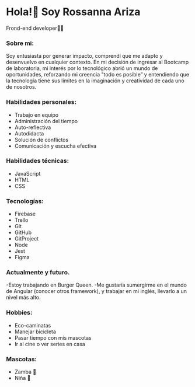 # Hola!👋 Soy Rossanna Ariza 
Frond-end developer👩‍💻

### Sobre mi:
Soy entusiasta por generar impacto, comprendí que me adapto y desenvuelvo en cualquier contexto. En mi decisión de ingresar al Bootcamp de laboratoria, mi interés por lo tecnológico abrió un mundo de oportunidades, reforzando mi creencia "todo es posible” y entendiendo que la tecnología tiene sus limites en la imaginación y creatividad de cada uno de nosotros.

### Habilidades personales: 
- Trabajo en equipo
- Administración del tiempo
- Auto-reflectiva
- Autodidacta
- Solución de conflictos
- Comunicación y escucha efectiva

### Habilidades técnicas: 
- JavaScript
- HTML
- CSS

### Tecnologías: 
- Firebase
- Trello
- Git
- GitHub
- GitProject
- Node
- Jest
- Figma

### Actualmente y futuro.
-Estoy trabajando en Burger Queen.
-Me gustaría sumergirme en el mundo de Angular (conocer otros framework), y trabajar en mi inglés, llevarlo a un nivel más alto.

### Hobbies: 
- Eco-caminatas
- Manejar bicicleta
- Pasar tiempo con mis mascotas
- Ir al cine o ver series en casa

### Mascotas: 
- Zamba 🐶
- Niña 🐶
